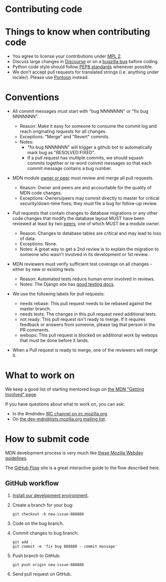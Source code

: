Contributing code
=================

Things to know when contributing code
=====================================

  * You agree to license your contributions under [MPL 2][MPL2].
  * Discuss large changes in [Discourse][discourse]
    or on a [bugzilla bug][mdn-backlog] before coding.
  * Python code style should follow [PEP8 standards][pep8] whenever possible.
  * We don't accept pull requests for translated strings (i.e. anything under locale/).
    Please use [Pontoon][pontoon] instead.

[MPL2]: http://www.mozilla.org/MPL/2.0/
[discourse]: https://discourse.mozilla.org/c/mdn
[mdn-backlog]: https://mzl.la/2onLvZ8
[pep8]: http://www.python.org/dev/peps/pep-0008/
[pontoon]: https://pontoon.mozilla.org/projects/mdn/

Conventions
===========

  * All commit messages must start with "bug NNNNNNN" or "fix bug NNNNNNN".
    * Reason: Make it easy for someone to consume the commit log and reach originating requests for all changes.
    * Exceptions: "Merge" and "Revert" commits.
    * Notes:
      * "fix bug NNNNNNN" will trigger a github bot to automatically mark bug as "RESOLVED:FIXED".
      * If a pull request has multiple commits, we should squash commits together or re-word commit messages so that each commit message contains a bug number.

  * MDN module [owner or peer][peers] must review and merge all pull requests.
    * Reason: Owner and peers are and accountable for the quality of MDN code changes.
    * Exceptions: Owners/peers may commit directly to master for critical security/down-time fixes; they must file a bug for follow-up review.

  * Pull requests that contain changes to database migrations or any other code changes
    that modify the database layout MUST have been reviewed at least by two
    [peers][peers], one of which MUST be a module owner.
    * Reason: Changes to database tables are critical and may lead to loss of data.
    * Exceptions: None.
    * Notes: A great way to get a 2nd review is to explain the migration to someone who wasn't involved in its development or 1st review.

  * MDN reviewers must verify sufficient test coverage on all changes - either by new or existing tests.
    * Reason: Automated tests reduce human error involved in reviews.
    * Notes: The Django site has [good testing docs][django-testing].

  * We use the following labels for pull requests:
    * needs rebase: This pull request needs to be rebased against the master branch.
    * needs tests: The changes in this pull request need additional tests.
    * not ready: This pull request isn't ready to merge. If it requires feedback or answers from someone, please tag that person in the PR comments.
    * webops: This pull request is blocked on additional work by webops that must be done before it lands.

  * When a Pull request is ready to merge, one of the reviewers will merge it.

[django-testing]: https://docs.djangoproject.com/en/dev/topics/testing/
[peers]: https://wiki.mozilla.org/Modules/All#MDN

What to work on
===============

We keep a good list of starting mentored bugs on [the MDN "Getting Involved" page](https://wiki.mozilla.org/Webdev/GetInvolved/developer.mozilla.org#Mentored_Bugs).

If you have questions about what to work on, you can ask:

* In the #mdndev [IRC channel on irc.mozilla.org](https://wiki.mozilla.org/Irc).
* On [the dev-mdn@lists.mozilla.org mailing list](https://lists.mozilla.org/listinfo/dev-mdn).


How to submit code
==================

MDN development process is very much like [these Mozilla Webdev guidelines](https://mozweb.readthedocs.io/en/latest/guide/development_process.html).

The [GitHub Flow](https://guides.github.com/introduction/flow/) site is a great interactive guide to the flow described here.

GitHub workflow
---------------

1. [Install our development environment](https://kuma.readthedocs.io/en/latest/installation.html).
2. Create a branch for your bug:

    ```
    git checkout -b new-issue-888888
    ```

3. Code on the bug branch.
4. Commit changes to bug branch:

    ```
    git add .
    git commit -m 'fix bug 888888 - commit message'
    ```

5. Push branch to GitHub:

    ```
    git push origin new-issue-888888
    ```

6. Send pull request on GitHub.
